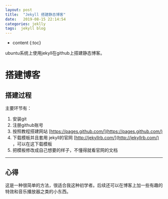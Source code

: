 ```yaml
---
layout: post
title:  "Jekyll 搭建静态博客"
date:   2019-08-15 22:14:54
categories: jeklly 
tags:  jekyll blog
---
```


* content
{:toc}

ubuntu系统上使用jekyll在github上搭建静态博客。






# 搭建博客

## 搭建过程
 
主要环节有：
1. 安装git 
2. 注册github账号
3. 按照教程搭建网站 [https://pages.github.com/](https://pages.github.com/)
4. 下载模板并且套用 jekyll的官网 [http://jekyllrb.com/](http://jekyllrb.com/) ，可以在这下载模板
5. 把模板修改成自己想要的样子，不懂得就看官网的文档

---

## 心得
这是一种很简单的方法，很适合我这种初学者。后续还可以在博客上加一些有趣的特效和音乐播放器之类的小东西。


